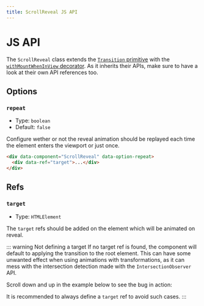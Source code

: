 ```yaml
---
title: ScrollReveal JS API
---
```


# JS API

The `ScrollReveal` class extends the [`Transition` primitive](/components/primitives/Transition/) with the [`withMountWhenInView` decorator](https://js-toolkit.studiometa.dev/api/decorators/withMountWhenInView.html). As it inherits their APIs, make sure to have a look at their own API references too.

## Options

### `repeat`

- Type: `boolean`
- Default: `false`

Configure wether or not the reveal animation should be replayed each time the element enters the viewport or just once.

```html
<div data-component="ScrollReveal" data-option-repeat>
  <div data-ref="target">...</div>
</div>
```

## Refs

### `target`

- Type: `HTMLElement`

The `target` refs should be added on the element which will be animated on reveal.

::: warning Not defining a target
If no target ref is found, the component will default to applying the transition to the root element. This can have some unwanted effect when using animations with transformations, as it can mess with the intersection detection made with the `IntersectionObserver` API.

Scroll down and up in the example below to see the bug in action:

<PreviewPlayground
  :html="() => import('./stories/no-target-ref/app.twig')"
  :script="() => import('./stories/no-target-ref/app.js?raw')"
  height="400px"
  />

It is recommended to always define a `target` ref to avoid such cases.
:::
